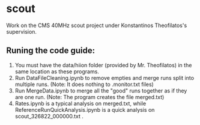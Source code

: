 # scout

Work on the CMS 40MHz scout project under Konstantinos Theofilatos's supervision.

## Runing the code guide:
1. You must have the data/hiion folder (provided by Mr. Theofilatos) in the same location as these programs.
2. Run DataFileCleaning.ipynb to remove empties and merge runs split into multiple runs. (Note: It does nothing to .monitor.txt files)
3. Run MergeData.ipynb to merge all the "good" runs together as if they are one run. (Note: The program creates the file merged.txt)
4. Rates.ipynb is a typical analysis on merged.txt, while ReferenceRunQuickAnalysis.ipynb is a quick analysis on scout_326822_000000.txt .
